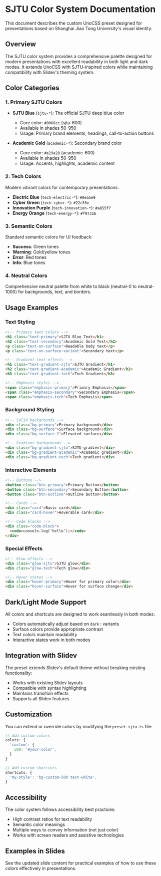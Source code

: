 # SJTU Color System Documentation

This document describes the custom UnoCSS preset designed for presentations based on Shanghai Jiao Tong University's visual identity.

## Overview

The SJTU color system provides a comprehensive palette designed for modern presentations with excellent readability in both light and dark modes. It extends UnoCSS with SJTU-inspired colors while maintaining compatibility with Slidev's theming system.

## Color Categories

### 1. Primary SJTU Colors

- **SJTU Blue** (`sjtu-*`): The official SJTU deep blue color
  - Core color: `#0066cc` (sjtu-600)
  - Available in shades 50-950
  - Usage: Primary brand elements, headings, call-to-action buttons

- **Academic Gold** (`academic-*`): Secondary brand color
  - Core color: `#e29a28` (academic-600)
  - Available in shades 50-950
  - Usage: Accents, highlights, academic content

### 2. Tech Colors

Modern vibrant colors for contemporary presentations:

- **Electric Blue** (`tech-electric-*`): `#0ea5e9`
- **Cyber Green** (`tech-cyber-*`): `#22c55e`
- **Innovation Purple** (`tech-innovation-*`): `#a855f7`
- **Energy Orange** (`tech-energy-*`): `#f97316`

### 3. Semantic Colors

Standard semantic colors for UI feedback:
- **Success**: Green tones
- **Warning**: Gold/yellow tones
- **Error**: Red tones
- **Info**: Blue tones

### 4. Neutral Colors

Comprehensive neutral palette from white to black (neutral-0 to neutral-1000) for backgrounds, text, and borders.

## Usage Examples

### Text Styling

```html
<!-- Primary text colors -->
<h1 class="text-primary">SJTU Blue Text</h1>
<h2 class="text-secondary">Academic Gold Text</h2>
<p class="text-on-surface">Readable body text</p>
<p class="text-on-surface-variant">Secondary text</p>

<!-- Gradient text effects -->
<h1 class="text-gradient-sjtu">SJTU Gradient</h1>
<h2 class="text-gradient-academic">Academic Gradient</h2>
<h3 class="text-gradient-tech">Tech Gradient</h3>

<!-- Emphasis styles -->
<span class="emphasis-primary">Primary Emphasis</span>
<span class="emphasis-secondary">Secondary Emphasis</span>
<span class="emphasis-tech">Tech Emphasis</span>
```

### Background Styling

```html
<!-- Solid backgrounds -->
<div class="bg-primary">Primary background</div>
<div class="bg-surface">Surface background</div>
<div class="bg-surface-2">Elevated surface</div>

<!-- Gradient backgrounds -->
<div class="bg-gradient-sjtu">SJTU gradient</div>
<div class="bg-gradient-academic">Academic gradient</div>
<div class="bg-gradient-tech">Tech gradient</div>
```

### Interactive Elements

```html
<!-- Buttons -->
<button class="btn-primary">Primary Button</button>
<button class="btn-secondary">Secondary Button</button>
<button class="btn-outline">Outline Button</button>

<!-- Cards -->
<div class="card">Basic card</div>
<div class="card-hover">Hoverable card</div>

<!-- Code blocks -->
<div class="code-block">
  <code>console.log('hello');</code>
</div>
```

### Special Effects

```html
<!-- Glow effects -->
<div class="glow-sjtu">SJTU glow</div>
<div class="glow-tech">Tech glow</div>

<!-- Hover states -->
<div class="hover-primary">Hover for primary color</div>
<div class="hover-surface">Hover for surface change</div>
```

## Dark/Light Mode Support

All colors and shortcuts are designed to work seamlessly in both modes:

- Colors automatically adjust based on `dark:` variants
- Surface colors provide appropriate contrast
- Text colors maintain readability
- Interactive states work in both modes

## Integration with Slidev

The preset extends Slidev's default theme without breaking existing functionality:

- Works with existing Slidev layouts
- Compatible with syntax highlighting
- Maintains transition effects
- Supports all Slidev features

## Customization

You can extend or override colors by modifying the `preset-sjtu.ts` file:

```typescript
// Add custom colors
colors: {
  'custom': {
    500: '#your-color',
  }
}

// Add custom shortcuts
shortcuts: {
  'my-style': 'bg-custom-500 text-white',
}
```

## Accessibility

The color system follows accessibility best practices:

- High contrast ratios for text readability
- Semantic color meanings
- Multiple ways to convey information (not just color)
- Works with screen readers and assistive technologies

## Examples in Slides

See the updated slide content for practical examples of how to use these colors effectively in presentations.
